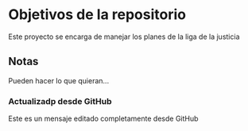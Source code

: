 # Objetivos de la repositorio

Este proyecto se encarga de manejar los planes de la liga de la justicia


## Notas
Pueden hacer lo que quieran...


### Actualizadp desde GitHub 
Este es un mensaje editado completamente desde GitHub
